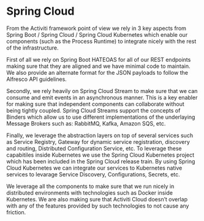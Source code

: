 # Spring Cloud

From the Activiti framework point of view we rely in 3 key aspects from Spring Boot / Spring Cloud / Spring Cloud Kubernetes which enable our components \(such as the Process Runtime\) to integrate nicely with the rest of the infrastructure.

First of all we rely on Spring Boot HATEOAS for all of our REST endpoints making sure that they are aligned and we have minimal code to maintain. We also provide an alternate format for the JSON payloads to follow the Alfresco API guidelines.

Secondly, we rely heavily on Spring Cloud Stream to make sure that we can consume and emit events in an asynchronous manner. This is a key enabler for making sure that independent components can collaborate without being tightly coupled. Spring Cloud Streams support the concepts of Binders which allow us to use different implementations of the underlaying Message Brokers such as: RabbitMQ, Kafka, Amazon SQS, etc.

Finally, we leverage the abstraction layers on top of several services such as Service Registry, Gateway for dynamic service registration, discovery and routing, Distributed Configuration Service, etc. To leverage these capabitiles inside Kubernetes we use the Spring Cloud Kubernetes project which has been included in the Spring Cloud release train. By using Spring Cloud Kubernetes we can integrate our services to Kubernetes native services to levarage Service Discovery, Configurations, Secrets, etc.

We leverage all the components to make sure that we run nicely in distributed environments with technologies such as Docker inside Kubernetes. We are also making sure that Activiti Cloud doesn’t overlap with any of the features provided by such technologies to not cause any friction.

